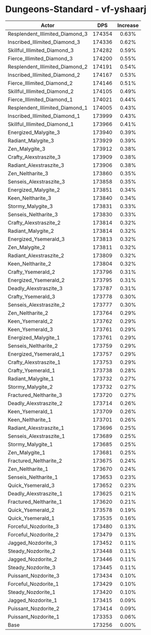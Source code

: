 # Dungeons-Standard - vf-yshaarj
| Actor | DPS | Increase |
|---|:---:|:---:|
|Resplendent_Illimited_Diamond_3|174354|0.63%|
|Inscribed_Illimited_Diamond_3|174336|0.62%|
|Skillful_Illimited_Diamond_3|174282|0.59%|
|Fierce_Illimited_Diamond_3|174200|0.55%|
|Resplendent_Illimited_Diamond_2|174191|0.54%|
|Inscribed_Illimited_Diamond_2|174167|0.53%|
|Fierce_Illimited_Diamond_2|174146|0.51%|
|Skillful_Illimited_Diamond_2|174105|0.49%|
|Fierce_Illimited_Diamond_1|174021|0.44%|
|Resplendent_Illimited_Diamond_1|174005|0.43%|
|Inscribed_Illimited_Diamond_1|173999|0.43%|
|Skillful_Illimited_Diamond_1|173966|0.41%|
|Energized_Malygite_3|173940|0.39%|
|Radiant_Malygite_3|173929|0.39%|
|Zen_Malygite_3|173912|0.38%|
|Crafty_Alexstraszite_3|173909|0.38%|
|Radiant_Alexstraszite_3|173906|0.38%|
|Zen_Neltharite_3|173860|0.35%|
|Senseis_Alexstraszite_3|173858|0.35%|
|Energized_Malygite_2|173851|0.34%|
|Keen_Neltharite_3|173840|0.34%|
|Stormy_Malygite_3|173831|0.33%|
|Senseis_Neltharite_3|173830|0.33%|
|Crafty_Alexstraszite_2|173814|0.32%|
|Radiant_Malygite_2|173814|0.32%|
|Energized_Ysemerald_3|173813|0.32%|
|Zen_Malygite_2|173811|0.32%|
|Radiant_Alexstraszite_2|173809|0.32%|
|Keen_Neltharite_2|173804|0.32%|
|Crafty_Ysemerald_2|173796|0.31%|
|Energized_Ysemerald_2|173795|0.31%|
|Deadly_Alexstraszite_3|173787|0.31%|
|Crafty_Ysemerald_3|173778|0.30%|
|Senseis_Alexstraszite_2|173777|0.30%|
|Zen_Neltharite_2|173764|0.29%|
|Keen_Ysemerald_2|173762|0.29%|
|Keen_Ysemerald_3|173761|0.29%|
|Energized_Malygite_1|173761|0.29%|
|Senseis_Neltharite_2|173759|0.29%|
|Energized_Ysemerald_1|173757|0.29%|
|Crafty_Alexstraszite_1|173753|0.29%|
|Crafty_Ysemerald_1|173738|0.28%|
|Radiant_Malygite_1|173732|0.27%|
|Stormy_Malygite_2|173732|0.27%|
|Fractured_Neltharite_3|173720|0.27%|
|Deadly_Alexstraszite_2|173714|0.26%|
|Keen_Ysemerald_1|173709|0.26%|
|Keen_Neltharite_1|173701|0.26%|
|Radiant_Alexstraszite_1|173696|0.25%|
|Senseis_Alexstraszite_1|173689|0.25%|
|Stormy_Malygite_1|173685|0.25%|
|Zen_Malygite_1|173681|0.25%|
|Fractured_Neltharite_2|173675|0.24%|
|Zen_Neltharite_1|173670|0.24%|
|Senseis_Neltharite_1|173653|0.23%|
|Quick_Ysemerald_3|173652|0.23%|
|Deadly_Alexstraszite_1|173625|0.21%|
|Fractured_Neltharite_1|173620|0.21%|
|Quick_Ysemerald_2|173578|0.19%|
|Quick_Ysemerald_1|173535|0.16%|
|Forceful_Nozdorite_3|173480|0.13%|
|Forceful_Nozdorite_2|173479|0.13%|
|Jagged_Nozdorite_3|173452|0.11%|
|Steady_Nozdorite_2|173448|0.11%|
|Jagged_Nozdorite_2|173446|0.11%|
|Steady_Nozdorite_3|173445|0.11%|
|Puissant_Nozdorite_3|173434|0.10%|
|Forceful_Nozdorite_1|173429|0.10%|
|Steady_Nozdorite_1|173420|0.10%|
|Jagged_Nozdorite_1|173415|0.09%|
|Puissant_Nozdorite_2|173414|0.09%|
|Puissant_Nozdorite_1|173353|0.06%|
|Base|173256|0.00%|

